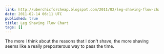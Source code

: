 ```yaml
---
link: http://uberchicforcheap.blogspot.com/2011/02/leg-shaving-flow-chart.html
date: 2011-02-14 06:11 UTC
published: true
title: Leg Shaving Flow Chart
tags: []
---
```


The more I think about the reasons that I don't shave, the more shaving seems like a really preposterous way to pass the time.

